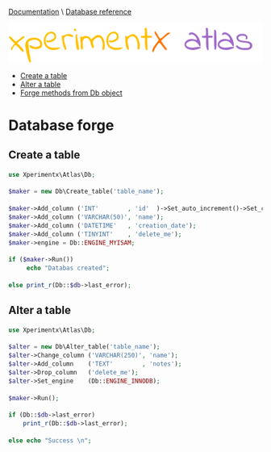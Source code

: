 [Documentation](README.md) 
\ [Database reference](Database-reference.md)

![xperimentx atlas](images/atlas.png) 

* [Create a table](#create-a-table)
* [Alter a table](#alter-a-table)
* [Forge methods from Db object](Database-reference.md#db-forge)


# Database forge

## Create a table

```php
use Xperimentx\Atlas\Db;

$maker = new Db\Create_table('table_name');

$maker->Add_column ('INT'        , 'id'  )->Set_auto_increment()->Set_comment('asdasdasda');
$maker->Add_column ('VARCHAR(50)', 'name');
$maker->Add_column ('DATETIME'   , 'creation_date');
$maker->Add_column ('TINYINT'    , 'delete_me');
$maker->engine = Db::ENGINE_MYISAM;

if ($maker->Run())
     echo "Databas created";

else print_r(Db::$db->last_error);
```

## Alter a table
```php
use Xperimentx\Atlas\Db;

$alter = new Db\Alter_table('table_name');
$alter->Change_column ('VARCHAR(250)', 'name');
$alter->Add_column    ('TEXT'        , 'notes');
$alter->Drop_column   ('delete_me');
$alter->Set_engine    (Db::ENGINE_INNODB);

$maker->Run(); 

if (Db::$db->last_error)
    print_r(Db::$db->last_error);

else echo "Success \n";

```

